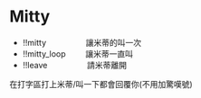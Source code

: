 # Mitty

- !!mitty&ensp;&ensp;&ensp;&ensp;&ensp;&ensp;&ensp;&ensp;&ensp;&ensp;讓米蒂的叫一次  
- !!mitty_loop&ensp;&ensp;&ensp;&ensp;&ensp;讓米蒂一直叫  
- !!leave&ensp;&ensp;&ensp;&ensp;&ensp;&ensp;&ensp;&ensp;&ensp;&ensp;請米蒂離開  
  
在打字區打上米蒂/叫一下都會回覆你(不用加驚嘆號)
